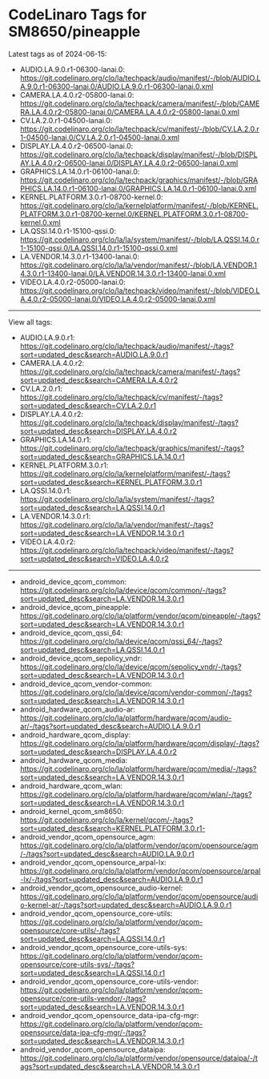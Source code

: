 # CodeLinaro Tags for SM8650/pineapple
Latest tags as of 2024-06-15:
* AUDIO.LA.9.0.r1-06300-lanai.0: https://git.codelinaro.org/clo/la/techpack/audio/manifest/-/blob/AUDIO.LA.9.0.r1-06300-lanai.0/AUDIO.LA.9.0.r1-06300-lanai.0.xml
* CAMERA.LA.4.0.r2-05800-lanai.0: https://git.codelinaro.org/clo/la/techpack/camera/manifest/-/blob/CAMERA.LA.4.0.r2-05800-lanai.0/CAMERA.LA.4.0.r2-05800-lanai.0.xml
* CV.LA.2.0.r1-04500-lanai.0: https://git.codelinaro.org/clo/la/techpack/cv/manifest/-/blob/CV.LA.2.0.r1-04500-lanai.0/CV.LA.2.0.r1-04500-lanai.0.xml
* DISPLAY.LA.4.0.r2-06500-lanai.0: https://git.codelinaro.org/clo/la/techpack/display/manifest/-/blob/DISPLAY.LA.4.0.r2-06500-lanai.0/DISPLAY.LA.4.0.r2-06500-lanai.0.xml
* GRAPHICS.LA.14.0.r1-06100-lanai.0: https://git.codelinaro.org/clo/la/techpack/graphics/manifest/-/blob/GRAPHICS.LA.14.0.r1-06100-lanai.0/GRAPHICS.LA.14.0.r1-06100-lanai.0.xml
* KERNEL.PLATFORM.3.0.r1-08700-kernel.0: https://git.codelinaro.org/clo/la/kernelplatform/manifest/-/blob/KERNEL.PLATFORM.3.0.r1-08700-kernel.0/KERNEL.PLATFORM.3.0.r1-08700-kernel.0.xml
* LA.QSSI.14.0.r1-15100-qssi.0: https://git.codelinaro.org/clo/la/la/system/manifest/-/blob/LA.QSSI.14.0.r1-15100-qssi.0/LA.QSSI.14.0.r1-15100-qssi.0.xml
* LA.VENDOR.14.3.0.r1-13400-lanai.0: https://git.codelinaro.org/clo/la/la/vendor/manifest/-/blob/LA.VENDOR.14.3.0.r1-13400-lanai.0/LA.VENDOR.14.3.0.r1-13400-lanai.0.xml
* VIDEO.LA.4.0.r2-05000-lanai.0: https://git.codelinaro.org/clo/la/techpack/video/manifest/-/blob/VIDEO.LA.4.0.r2-05000-lanai.0/VIDEO.LA.4.0.r2-05000-lanai.0.xml
----------------------------------------------------------------------------------------------------------------------------
View all tags:
* AUDIO.LA.9.0.r1: https://git.codelinaro.org/clo/la/techpack/audio/manifest/-/tags?sort=updated_desc&search=AUDIO.LA.9.0.r1
* CAMERA.LA.4.0.r2: https://git.codelinaro.org/clo/la/techpack/camera/manifest/-/tags?sort=updated_desc&search=CAMERA.LA.4.0.r2
* CV.LA.2.0.r1: https://git.codelinaro.org/clo/la/techpack/cv/manifest/-/tags?sort=updated_desc&search=CV.LA.2.0.r1
* DISPLAY.LA.4.0.r2: https://git.codelinaro.org/clo/la/techpack/display/manifest/-/tags?sort=updated_desc&search=DISPLAY.LA.4.0.r2
* GRAPHICS.LA.14.0.r1: https://git.codelinaro.org/clo/la/techpack/graphics/manifest/-/tags?sort=updated_desc&search=GRAPHICS.LA.14.0.r1
* KERNEL.PLATFORM.3.0.r1: https://git.codelinaro.org/clo/la/kernelplatform/manifest/-/tags?sort=updated_desc&search=KERNEL.PLATFORM.3.0.r1
* LA.QSSI.14.0.r1: https://git.codelinaro.org/clo/la/la/system/manifest/-/tags?sort=updated_desc&search=LA.QSSI.14.0.r1
* LA.VENDOR.14.3.0.r1: https://git.codelinaro.org/clo/la/la/vendor/manifest/-/tags?sort=updated_desc&search=LA.VENDOR.14.3.0.r1
* VIDEO.LA.4.0.r2: https://git.codelinaro.org/clo/la/techpack/video/manifest/-/tags?sort=updated_desc&search=VIDEO.LA.4.0.r2
----------------------------------------------------------------------------------------------------------------------------------------------------
* android_device_qcom_common: https://git.codelinaro.org/clo/la/device/qcom/common/-/tags?sort=updated_desc&search=LA.VENDOR.14.3.0.r1
* android_device_qcom_pineapple: https://git.codelinaro.org/clo/la/platform/vendor/qcom/pineapple/-/tags?sort=updated_desc&search=LA.VENDOR.14.3.0.r1
* android_device_qcom_qssi_64: https://git.codelinaro.org/clo/la/device/qcom/qssi_64/-/tags?sort=updated_desc&search=LA.QSSI.14.0.r1
* android_device_qcom_sepolicy_vndr: https://git.codelinaro.org/clo/la/device/qcom/sepolicy_vndr/-/tags?sort=updated_desc&search=LA.VENDOR.14.3.0.r1
* android_device_qcom_vendor-common: https://git.codelinaro.org/clo/la/device/qcom/vendor-common/-/tags?sort=updated_desc&search=LA.VENDOR.14.3.0.r1
* android_hardware_qcom_audio-ar: https://git.codelinaro.org/clo/la/platform/hardware/qcom/audio-ar/-/tags?sort=updated_desc&search=AUDIO.LA.9.0.r1
* android_hardware_qcom_display: https://git.codelinaro.org/clo/la/platform/hardware/qcom/display/-/tags?sort=updated_desc&search=DISPLAY.LA.4.0.r2
* android_hardware_qcom_media: https://git.codelinaro.org/clo/la/platform/hardware/qcom/media/-/tags?sort=updated_desc&search=LA.VENDOR.14.3.0.r1
* android_hardware_qcom_wlan: https://git.codelinaro.org/clo/la/platform/hardware/qcom/wlan/-/tags?sort=updated_desc&search=LA.VENDOR.14.3.0.r1
* android_kernel_qcom_sm8650: https://git.codelinaro.org/clo/la/kernel/qcom/-/tags?sort=updated_desc&search=KERNEL.PLATFORM.3.0.r1-
* android_vendor_qcom_opensource_agm: https://git.codelinaro.org/clo/la/platform/vendor/qcom/opensource/agm/-/tags?sort=updated_desc&search=AUDIO.LA.9.0.r1
* android_vendor_qcom_opensource_arpal-lx: https://git.codelinaro.org/clo/la/platform/vendor/qcom/opensource/arpal-lx/-/tags?sort=updated_desc&search=AUDIO.LA.9.0.r1
* android_vendor_qcom_opensource_audio-kernel: https://git.codelinaro.org/clo/la/platform/vendor/qcom/opensource/audio-kernel-ar/-/tags?sort=updated_desc&search=AUDIO.LA.9.0.r1
* android_vendor_qcom_opensource_core-utils: https://git.codelinaro.org/clo/la/platform/vendor/qcom-opensource/core-utils/-/tags?sort=updated_desc&search=LA.QSSI.14.0.r1
* android_vendor_qcom_opensource_core-utils-sys: https://git.codelinaro.org/clo/la/platform/vendor/qcom-opensource/core-utils-sys/-/tags?sort=updated_desc&search=LA.QSSI.14.0.r1
* android_vendor_qcom_opensource_core-utils-vendor: https://git.codelinaro.org/clo/la/platform/vendor/qcom-opensource/core-utils-vendor/-/tags?sort=updated_desc&search=LA.VENDOR.14.3.0.r1
* android_vendor_qcom_opensource_data-ipa-cfg-mgr: https://git.codelinaro.org/clo/la/platform/vendor/qcom-opensource/data-ipa-cfg-mgr/-/tags?sort=updated_desc&search=LA.VENDOR.14.3.0.r1
* android_vendor_qcom_opensource_dataipa: https://git.codelinaro.org/clo/la/platform/vendor/opensource/dataipa/-/tags?sort=updated_desc&search=LA.VENDOR.14.3.0.r1
